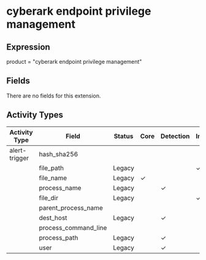 cyberark endpoint privilege management
======================================

Expression
----------

product = "cyberark endpoint privilege management"

Fields
------

There are no fields for this extension.

Activity Types
--------------

| Activity Type | Field                | Status | Core     | Detection | Informational |
| ------------- | -------------------- | ------ | -------- | --------- | ------------- |
| alert-trigger | hash_sha256          |        |          |           |               |
|               | file_path            | Legacy |          |           | &#10003;      |
|               | file_name            | Legacy | &#10003; |           |               |
|               | process_name         | Legacy |          | &#10003;  |               |
|               | file_dir             | Legacy |          |           | &#10003;      |
|               | parent_process_name  |        |          |           |               |
|               | dest_host            | Legacy |          | &#10003;  |               |
|               | process_command_line |        |          |           |               |
|               | process_path         | Legacy |          | &#10003;  |               |
|               | user                 | Legacy |          | &#10003;  |               |

